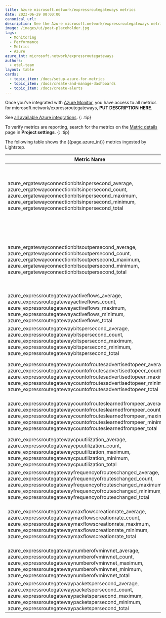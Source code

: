 ```yaml
---
title: Azure microsoft.network/expressroutegateways metrics
date: 2023-06-29 00:00:00
canonical_url:
description: See the Azure microsoft.network/expressroutegateways metrics ingested by Lightstep Observability
image: /images/ui/post-placeholder.jpg
tags:
  - Monitoring
  - Performance
  - Metrics
  - Azure
azure_int: microsoft.network/expressroutegateways
authors:
  - otel-team
layout: table
cards:
  - topic_item: /docs/setup-azure-for-metrics
  - topic_item: /docs/create-and-manage-dashboards
  - topic_item: /docs/create-alerts
---
```

Once you've integrated with [Azure Monitor](/docs/setup-azure-for-metrics), you have access to all metrics for microsoft.network/expressroutegateways, **PUT DESCRIPTION HERE**. 

See [all available Azure integrations](/docs/azure-metrics).
{: .tip}

To verify metrics are reporting, search for the metrics on the [Metric details](/docs/manage-metric-details) page in **Project settings**.
{: .tip}

The following table shows the {{page.azure_int}} metrics ingested by Lightstep.
<table class="table-aws">
<colgroup><col span="1" style="width: 35%;" /><col span="1" style="width: 15%;" /><col span="1" style="width: 35%;" /></colgroup>
  <thead>
    <th>Metric Name</th>
    <th>Unit</th>
    <th>Description</th>
  </thead>
  <tr>
    <td>azure_ergatewayconnectionbitsinpersecond_average, azure_ergatewayconnectionbitsinpersecond_count, azure_ergatewayconnectionbitsinpersecond_maximum, azure_ergatewayconnectionbitsinpersecond_minimum, azure_ergatewayconnectionbitsinpersecond_total</td>
    <td>BitsPerSecond</td>
    <td>Bits per second ingressing Azure via ExpressRoute Gateway which can be further split for specific connections</td>
  </tr>
  <tr>
    <td>azure_ergatewayconnectionbitsoutpersecond_average, azure_ergatewayconnectionbitsoutpersecond_count, azure_ergatewayconnectionbitsoutpersecond_maximum, azure_ergatewayconnectionbitsoutpersecond_minimum, azure_ergatewayconnectionbitsoutpersecond_total</td>
    <td>BitsPerSecond</td>
    <td>Bits per second egressing Azure via ExpressRoute Gateway which can be further split for specific connections</td>
  </tr>
  <tr>
    <td>azure_expressroutegatewayactiveflows_average, azure_expressroutegatewayactiveflows_count, azure_expressroutegatewayactiveflows_maximum, azure_expressroutegatewayactiveflows_minimum, azure_expressroutegatewayactiveflows_total</td>
    <td>Count</td>
    <td>Number of Active Flows on ExpressRoute Gateway</td>
  </tr>
  <tr>
    <td>azure_expressroutegatewaybitspersecond_average, azure_expressroutegatewaybitspersecond_count, azure_expressroutegatewaybitspersecond_maximum, azure_expressroutegatewaybitspersecond_minimum, azure_expressroutegatewaybitspersecond_total</td>
    <td>BitsPerSecond</td>
    <td>Total Bits received on ExpressRoute Gateway per second</td>
  </tr>
  <tr>
    <td>azure_expressroutegatewaycountofroutesadvertisedtopeer_average, azure_expressroutegatewaycountofroutesadvertisedtopeer_count, azure_expressroutegatewaycountofroutesadvertisedtopeer_maximum, azure_expressroutegatewaycountofroutesadvertisedtopeer_minimum, azure_expressroutegatewaycountofroutesadvertisedtopeer_total</td>
    <td>Count</td>
    <td>Count Of Routes Advertised To Peer by ExpressRoute Gateway</td>
  </tr>
  <tr>
    <td>azure_expressroutegatewaycountofrouteslearnedfrompeer_average, azure_expressroutegatewaycountofrouteslearnedfrompeer_count, azure_expressroutegatewaycountofrouteslearnedfrompeer_maximum, azure_expressroutegatewaycountofrouteslearnedfrompeer_minimum, azure_expressroutegatewaycountofrouteslearnedfrompeer_total</td>
    <td>Count</td>
    <td>Count Of Routes Learned From Peer by ExpressRoute Gateway</td>
  </tr>
  <tr>
    <td>azure_expressroutegatewaycpuutilization_average, azure_expressroutegatewaycpuutilization_count, azure_expressroutegatewaycpuutilization_maximum, azure_expressroutegatewaycpuutilization_minimum, azure_expressroutegatewaycpuutilization_total</td>
    <td>Percent</td>
    <td>CPU Utilization of the ExpressRoute Gateway</td>
  </tr>
  <tr>
    <td>azure_expressroutegatewayfrequencyofrouteschanged_average, azure_expressroutegatewayfrequencyofrouteschanged_count, azure_expressroutegatewayfrequencyofrouteschanged_maximum, azure_expressroutegatewayfrequencyofrouteschanged_minimum, azure_expressroutegatewayfrequencyofrouteschanged_total</td>
    <td>Count</td>
    <td>Frequency of Routes change in ExpressRoute Gateway</td>
  </tr>
  <tr>
    <td>azure_expressroutegatewaymaxflowscreationrate_average, azure_expressroutegatewaymaxflowscreationrate_count, azure_expressroutegatewaymaxflowscreationrate_maximum, azure_expressroutegatewaymaxflowscreationrate_minimum, azure_expressroutegatewaymaxflowscreationrate_total</td>
    <td>CountPerSecond</td>
    <td>Maximum Number of Flows Created Per Second on ExpressRoute Gateway</td>
  </tr>
  <tr>
    <td>azure_expressroutegatewaynumberofvminvnet_average, azure_expressroutegatewaynumberofvminvnet_count, azure_expressroutegatewaynumberofvminvnet_maximum, azure_expressroutegatewaynumberofvminvnet_minimum, azure_expressroutegatewaynumberofvminvnet_total</td>
    <td>Count</td>
    <td>Number of VMs in the Virtual Network</td>
  </tr>
  <tr>
    <td>azure_expressroutegatewaypacketspersecond_average, azure_expressroutegatewaypacketspersecond_count, azure_expressroutegatewaypacketspersecond_maximum, azure_expressroutegatewaypacketspersecond_minimum, azure_expressroutegatewaypacketspersecond_total</td>
    <td>CountPerSecond</td>
    <td>Total Packets received on ExpressRoute Gateway per second</td>
  </tr>
</table>
